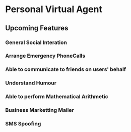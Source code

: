 # Personal Virtual Agent



## Upcoming Features

### General Social Interation

### Arrange Emergency PhoneCalls

### Able to communicate to friends on users' behalf

### Understand Humour

### Able to perform Mathematical Arithmetic

### Business Marketting Mailer

### SMS Spoofing
